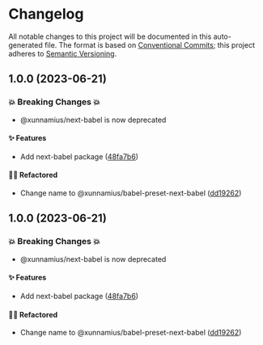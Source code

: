 # Changelog

All notable changes to this project will be documented in this auto-generated
file. The format is based on [Conventional Commits][1]; this project adheres to
[Semantic Versioning][2].

## 1.0.0 (2023-06-21)

### 💥 Breaking Changes 💥

- @xunnamius/next-babel is now deprecated

#### ✨ Features

- Add next-babel package ([48fa7b6][3])

#### 🧙🏿 Refactored

- Change name to @xunnamius/babel-preset-next-babel ([dd19262][4])

## 1.0.0 (2023-06-21)

### 💥 Breaking Changes 💥

- @xunnamius/next-babel is now deprecated

#### ✨ Features

- Add next-babel package ([48fa7b6][3])

#### 🧙🏿 Refactored

- Change name to @xunnamius/babel-preset-next-babel ([dd19262][4])

[1]: https://conventionalcommits.org
[2]: https://semver.org
[3]:
  https://github.com/Xunnamius/next-utils/commit/48fa7b6e318deae50621a961bc66ac4491fbdc0c
[4]:
  https://github.com/Xunnamius/next-utils/commit/dd1926238e3481b67cd553711694c9823f99ce6a
